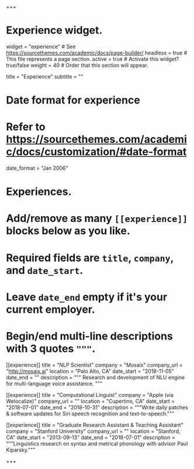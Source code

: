 +++
# Experience widget.
widget = "experience"  # See https://sourcethemes.com/academic/docs/page-builder/
headless = true  # This file represents a page section.
active = true  # Activate this widget? true/false
weight = 40  # Order that this section will appear.

title = "Experience"
subtitle = ""

# Date format for experience
#   Refer to https://sourcethemes.com/academic/docs/customization/#date-format
date_format = "Jan 2006"

# Experiences.
#   Add/remove as many `[[experience]]` blocks below as you like.
#   Required fields are `title`, `company`, and `date_start`.
#   Leave `date_end` empty if it's your current employer.
#   Begin/end multi-line descriptions with 3 quotes `"""`.
[[experience]]
  title = "NLP Scientist"
  company = "Mosaix"
  company_url = "http://mosaix.ai"
  location = "Palo Alto, CA"
  date_start = "2018-11-05"
  date_end = ""
  description = """
  Research and development of NLU engine for multi-language voice assistance.
  """

[[experience]]
  title = "Computational Linguist"
  company = "Apple (via Welocalize)"
  company_url = ""
  location = "Cupertino, CA"
  date_start = "2018-07-01"
  date_end = "2018-10-31"
  description = """Write daily patches & software updates for Siri speech recognition and text-to-speech."""
  
[[experience]]
  title = "Graduate Research Assistant & Teaching Assistant"
  company = "Stanford University"
  company_url = ""
  location = "Stanford, CA"
  date_start = "2013-09-13"
  date_end = "2018-07-01"
  description = """Linguistics research on syntax and metrical phonology with advisor Paul Kiparsky."""

+++
